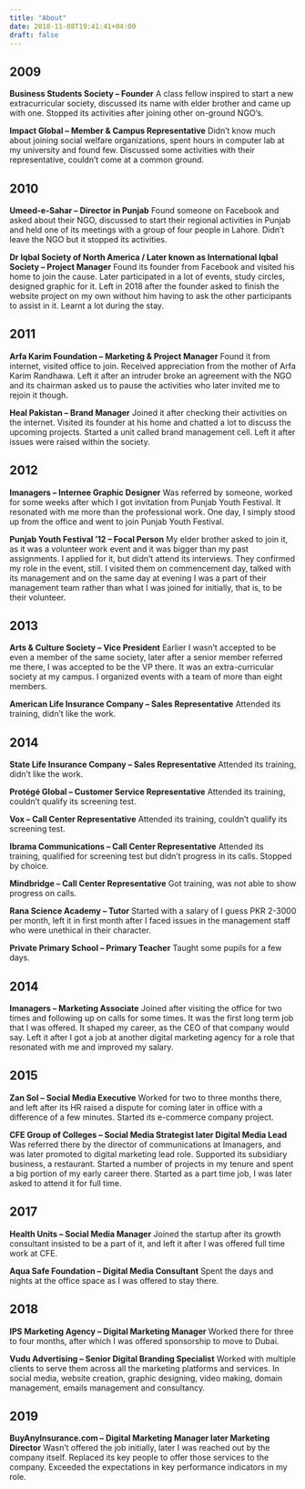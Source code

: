 ```yaml
---
title: "About"
date: 2018-11-08T19:41:41+04:00
draft: false
---
```


## 2009
<b>Business Students Society – Founder</b>
A class fellow inspired to start a new extracurricular society, discussed its name with elder brother and came up with one. Stopped its activities after joining other on-ground NGO’s.

<b>Impact Global – Member & Campus Representative</b>
Didn’t know much about joining social welfare organizations, spent hours in computer lab at my university and found few. Discussed some activities with their representative, couldn’t come at a common ground.

## 2010
<b>Umeed-e-Sahar – Director in Punjab</b>
Found someone on Facebook and asked about their NGO, discussed to start their regional activities in Punjab and held one of its meetings with a group of four people in Lahore. Didn’t leave the NGO but it stopped its activities.

<b>Dr Iqbal Society of North America / Later known as International Iqbal Society – Project Manager</b>
Found its founder from Facebook and visited his home to join the cause. Later participated in a lot of events, study circles, designed graphic for it. Left in 2018 after the founder asked to finish the website project on my own without him having to ask the other participants to assist in it. Learnt a lot during the stay.

## 2011
<b>Arfa Karim Foundation – Marketing & Project Manager</b>
Found it from internet, visited office to join. Received appreciation from the mother of Arfa Karim Randhawa. Left it after an intruder broke an agreement with the NGO and its chairman asked us to pause the activities who later invited me to rejoin it though.

<b>Heal Pakistan – Brand Manager</b>
Joined it after checking their activities on the internet. Visited its founder at his home and chatted a lot to discuss the upcoming projects. Started a unit called brand management cell. Left it after issues were raised within the society.

## 2012
<b>Imanagers – Internee Graphic Designer</b>
Was referred by someone, worked for some weeks after which I got invitation from Punjab Youth Festival. It resonated with me more than the professional work. One day, I simply stood up from the office and went to join Punjab Youth Festival.

<b>Punjab Youth Festival ’12 – Focal Person</b>
My elder brother asked to join it, as it was a volunteer work event and it was bigger than my past assignments. I applied for it, but didn’t attend its interviews. They confirmed my role in the event, still. I visited them on commencement day, talked with its management and on the same day at evening I was a part of their management team rather than what I was joined for initially, that is, to be their volunteer.

## 2013
<b>Arts & Culture Society – Vice President</b>
Earlier I wasn’t accepted to be even a member of the same society, later after a senior member referred me there, I was accepted to be the VP there. It was an extra-curricular society at my campus. I organized events with a team of more than eight members.

<b>American Life Insurance Company – Sales Representative</b>
Attended its training, didn’t like the work.

## 2014
<b>State Life Insurance Company – Sales Representative</b>
Attended its training, didn’t like the work.

<b>Protégé Global – Customer Service Representative</b>
Attended its training, couldn’t qualify its screening test.

<b>Vox – Call Center Representative</b>
Attended its training, couldn’t qualify its screening test.

<b>Ibrama Communications – Call Center Representative</b>
Attended its training, qualified for screening test but didn’t progress in its calls. Stopped by choice.

<b>Mindbridge – Call Center Representative</b>
Got training, was not able to show progress on calls.

<b>Rana Science Academy – Tutor</b>
Started with a salary of I guess PKR 2-3000 per month, left it in first month after I faced issues in the management staff who were unethical in their character.

<b>Private Primary School – Primary Teacher</b>
Taught some pupils for a few days.

## 2014
<b>Imanagers – Marketing Associate</b>
Joined after visiting the office for two times and following up on calls for some times. It was the first long term job that I was offered. It shaped my career, as the CEO of that company would say. Left it after I got a job at another digital marketing agency for a role that resonated with me and improved my salary.

## 2015
<b>Zan Sol – Social Media Executive</b>
Worked for two to three months there, and left after its HR raised a dispute for coming later in office with a difference of a few minutes. Started its e-commerce company project.

<b>CFE Group of Colleges – Social Media Strategist later Digital Media Lead</b>
Was referred there by the director of communications at Imanagers, and was later promoted to digital marketing lead role. Supported its subsidiary business, a restaurant. Started a number of projects in my tenure and spent a big portion of my early career there. Started as a part time job, I was later asked to attend it for full time.

## 2017
<b>Health Units – Social Media Manager</b>
Joined the startup after its growth consultant insisted to be a part of it, and left it after I was offered full time work at CFE.

<b>Aqua Safe Foundation – Digital Media Consultant</b>
Spent the days and nights at the office space as I was offered to stay there.

## 2018
<b>IPS Marketing Agency – Digital Marketing Manager</b>
Worked there for three to four months, after which I was offered sponsorship to move to Dubai.

<b>Vudu Advertising – Senior Digital Branding Specialist</b>
Worked with multiple clients to serve them across all the marketing platforms and services. In social media, website creation, graphic designing, video making, domain management, emails management and consultancy.

## 2019
<b>BuyAnyInsurance.com – Digital Marketing Manager later Marketing Director</b>
Wasn’t offered the job initially, later I was reached out by the company itself. Replaced its key people to offer those services to the company. Exceeded the expectations in key performance indicators in my role.
